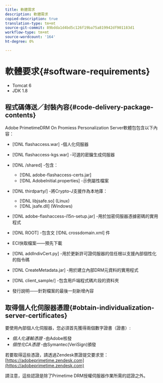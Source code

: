 ```yaml
---
title: 軟體需求
description: 軟體需求
copied-description: true
translation-type: tm+mt
source-git-commit: 89bdda1d4bd5c126f19ba75a819942df901183d1
workflow-type: tm+mt
source-wordcount: '164'
ht-degree: 0%

---
```



# 軟體要求{#software-requirements}

* Tomcat 6
* JDK 1.8

## 程式碼傳送／封裝內容{#code-delivery-package-contents}

Adobe PrimetimeDRM On Promiess Personalization Server軟體包包含以下內容：

* [!DNL flashaccess.war] -個人化伺服器
* [!DNL flashaccess-kgs.war] -可選的密鑰生成伺服器
* [!DNL /shared] -包含：

   * [!DNL adobe-flashaccess-certs.jar]
   * [!DNL AdobeInitial.properties] -示例屬性檔案

* [!DNL thirdparty/] -將Crypto-J支援作為本地庫：

   * [!DNL libjsafe.so] (Linux)
   * [!DNL jsafe.dll] (Windows)

* [!DNL adobe-flashaccess-i15n-setup.jar] -用於加密伺服器憑據密碼的實用程式
* [!DNL ROOT] -包含文 [!DNL crossdomain.xml] 件

* ECI快取檔案——預先下載
* [!DNL addIndivCert.py] -用於更新許可證伺服器的信任根以支援內部個性化的指令碼
* [!DNL CreateMetadata.jar] -用於建立內部DRM元資料的實用程式
* [!DNL client_sample/] -包含用戶端程式碼片段的資料夾
* 發行說明——針對檔案的最後一刻新增內容

## 取得個人化伺服器憑證{#obtain-individualization-server-certificates}

要使用內部個人化伺服器，您必須首先獲得兩個數字證書（證書）:

* *個人化運輸憑證* -由Adobe核發
* *個性化CA憑證* -由Symantec(VeriSign)頒發

若要取得這些憑證，請透過Zendesk票證提交要求至：[https://adobeprimetime.zendesk.com](https://adobeprimetime.zendesk.com)

請注意，這些認證是除了Primetime DRM授權伺服器作業所需的認證之外。